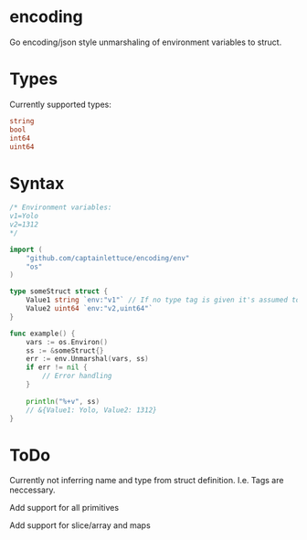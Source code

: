 # encoding
Go encoding/json style unmarshaling of environment variables to struct. 

# Types
Currently supported types:
```Go
string
bool
int64
uint64
```

# Syntax
```Go
/* Environment variables:
v1=Yolo
v2=1312
*/

import (
    "github.com/captainlettuce/encoding/env"
    "os"
)

type someStruct struct {
    Value1 string `env:"v1"` // If no type tag is given it's assumed to be a string
    Value2 uint64 `env:"v2,uint64"`
}

func example() {
    vars := os.Environ()
    ss := &someStruct{}
    err := env.Unmarshal(vars, ss)
    if err != nil {
        // Error handling
    }
  
    println("%+v", ss)
    // &{Value1: Yolo, Value2: 1312}
}

```

# ToDo
Currently not inferring name and type from struct definition. I.e. Tags are neccessary.

Add support for all primitives

Add support for slice/array and maps
